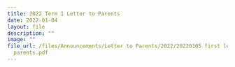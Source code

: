 ```yaml
---
title: 2022 Term 1 Letter to Parents
date: 2022-01-04
layout: file
description: ""
image: ""
file_url: /files/Announcements/Letter to Parents/2022/20220105 first letter to
  parents.pdf
---
```

